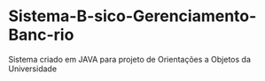 # Sistema-B-sico-Gerenciamento-Banc-rio
Sistema criado em JAVA para projeto de Orientações a Objetos da Universidade
